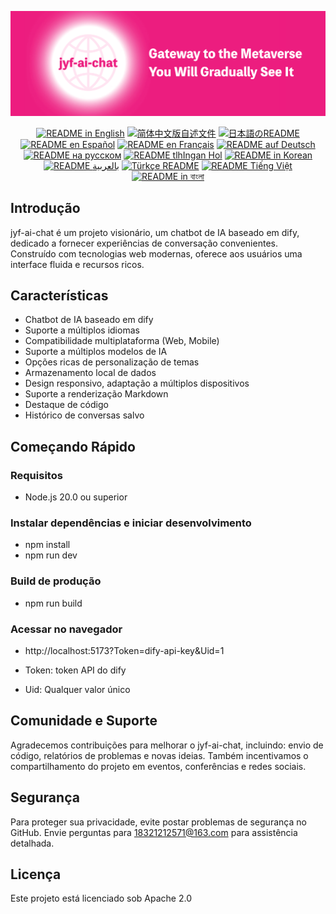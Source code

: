 ![cover-v5-optimized](./src/assets/imgs/jyf-ai-chat.png)

<div align="center">
  <a href="./README.md"><img alt="README in English" src="https://img.shields.io/badge/English-d9d9d9"></a>
  <a href="./readmes/README_CN.md"><img alt="简体中文版自述文件" src="https://img.shields.io/badge/简体中文-d9d9d9"></a>
  <a href="./readmes/README_JA.md"><img alt="日本語のREADME" src="https://img.shields.io/badge/日本語-d9d9d9"></a>
  <a href="./readmes/README_ES.md"><img alt="README en Español" src="https://img.shields.io/badge/Español-d9d9d9"></a>
  <a href="./readmes/README_FR.md"><img alt="README en Français" src="https://img.shields.io/badge/Français-d9d9d9"></a>
  <a href="./readmes/README_DE.md"><img alt="README auf Deutsch" src="https://img.shields.io/badge/Deutsch-d9d9d9"></a>
  <a href="./readmes/README_RU.md"><img alt="README на русском" src="https://img.shields.io/badge/Русский-d9d9d9"></a>
  <a href="./readmes/README_KL.md"><img alt="README tlhIngan Hol" src="https://img.shields.io/badge/Klingon-d9d9d9"></a>
  <a href="./readmes/README_KR.md"><img alt="README in Korean" src="https://img.shields.io/badge/한국어-d9d9d9"></a>
  <a href="./readmes/README_AR.md"><img alt="README بالعربية" src="https://img.shields.io/badge/العربية-d9d9d9"></a>
  <a href="./readmes/README_TR.md"><img alt="Türkçe README" src="https://img.shields.io/badge/Türkçe-d9d9d9"></a>
  <a href="./readmes/README_VI.md"><img alt="README Tiếng Việt" src="https://img.shields.io/badge/Ti%E1%BA%BFng%20Vi%E1%BB%87t-d9d9d9"></a>
  <a href="./readmes/README_BN.md"><img alt="README in বাংলা" src="https://img.shields.io/badge/বাংলা-d9d9d9"></a>
</div>

## Introdução
jyf-ai-chat é um projeto visionário, um chatbot de IA baseado em dify, dedicado a fornecer experiências de conversação convenientes. Construído com tecnologias web modernas, oferece aos usuários uma interface fluida e recursos ricos.

## Características
- Chatbot de IA baseado em dify
- Suporte a múltiplos idiomas
- Compatibilidade multiplataforma (Web, Mobile)
- Suporte a múltiplos modelos de IA
- Opções ricas de personalização de temas
- Armazenamento local de dados
- Design responsivo, adaptação a múltiplos dispositivos
- Suporte a renderização Markdown
- Destaque de código
- Histórico de conversas salvo

## Começando Rápido

### Requisitos
- Node.js 20.0 ou superior

### Instalar dependências e iniciar desenvolvimento
- npm install
- npm run dev

### Build de produção
- npm run build

### Acessar no navegador
- http://localhost:5173?Token=dify-api-key&Uid=1

- Token: token API do dify
- Uid: Qualquer valor único

## Comunidade e Suporte
Agradecemos contribuições para melhorar o jyf-ai-chat, incluindo: envio de código, relatórios de problemas e novas ideias. Também incentivamos o compartilhamento do projeto em eventos, conferências e redes sociais.

## Segurança
Para proteger sua privacidade, evite postar problemas de segurança no GitHub. Envie perguntas para 18321212571@163.com para assistência detalhada.

## Licença
Este projeto está licenciado sob Apache 2.0
